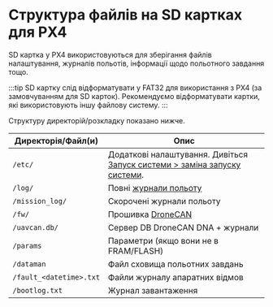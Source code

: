 # Структура файлів на SD картках для PX4

SD картка у PX4 використовуються для зберігання файлів налаштування, журналів польотів, інформації щодо польотного завдання тощо.

:::tip
SD картку слід відформатувати у FAT32 для використання з PX4 (за замовчуванням для SD карток).
Рекомендуємо відформатувати картки, які використовують іншу файлову систему.
:::

Структуру директорій/розкладку показано нижче.

| Директорія/Файл(и) | Опис                                                                                              |
| ------------------------------------- | ------------------------------------------------------------------------------------------------- |
| `/etc/`                               | Додаткові налаштування. Дивіться [Запуск системи > заміна запуску системи][replace system start]. |
| `/log/`                               | Повні [журнали польоту](../dev_log/logging.md)                                                    |
| `/mission_log/`                       | Скорочені журнали польоту                                                                         |
| `/fw/`                                | Прошивка [DroneCAN](../dronecan/index.md)                                                         |
| `/uavcan.db/`                         | Сервер DB DroneCAN DNA + журнали                                                                  |
| `/params`                             | Параметри (якщо вони не в FRAM/FLASH)                                          |
| `/dataman`                            | Файл сховища польотних завдань                                                                    |
| `/fault_<datetime>.txt`               | Файли журналу апаратних відмов                                                                    |
| `/bootlog.txt`                        | Журнал завантаження                                                                               |

[replace system start]: ../concept/system_startup.md#replacing-the-system-startup
